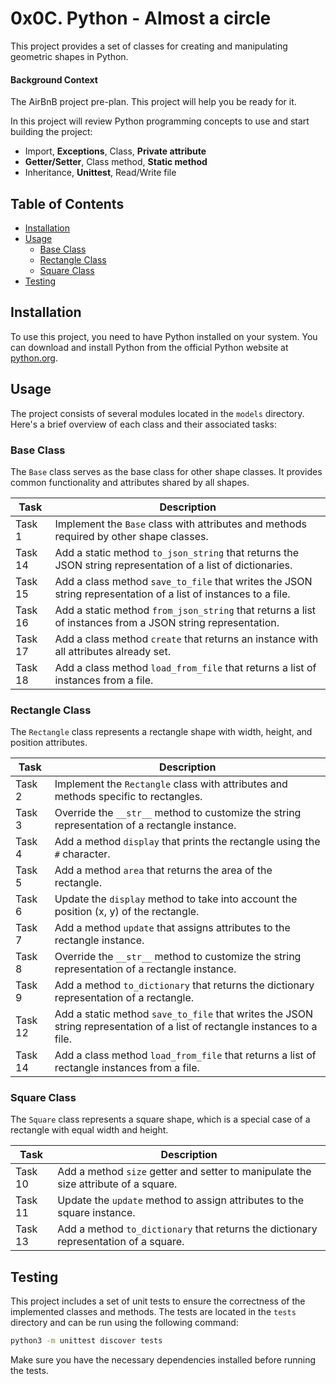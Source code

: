 
# 0x0C. Python - Almost a circle
This project provides a set of classes for creating and manipulating geometric shapes in Python.

#### __Background Context__
The AirBnB project pre-plan. This project will help you be ready for it.

In this project will review Python programming concepts to use and start building the project:

- Import, __Exceptions__, Class, __Private attribute__
- __Getter/Setter__, Class method, __Static method__
- Inheritance, __Unittest__, Read/Write file

## Table of Contents

- [Installation](#installation)
- [Usage](#usage)
  - [Base Class](#base-class)
  - [Rectangle Class](#rectangle-class)
  - [Square Class](#square-class)
- [Testing](#testing)

## Installation

To use this project, you need to have Python installed on your system. You can download and install Python from the official Python website at [python.org](https://www.python.org/).

## Usage

The project consists of several modules located in the `models` directory. Here's a brief overview of each class and their associated tasks:

### Base Class

The `Base` class serves as the base class for other shape classes. It provides common functionality and attributes shared by all shapes.

| Task     | Description                                                                                   |
|----------|-----------------------------------------------------------------------------------------------|
| Task 1   | Implement the `Base` class with attributes and methods required by other shape classes.       |
| Task 14  | Add a static method `to_json_string` that returns the JSON string representation of a list of dictionaries. |
| Task 15  | Add a class method `save_to_file` that writes the JSON string representation of a list of instances to a file. |
| Task 16  | Add a static method `from_json_string` that returns a list of instances from a JSON string representation. |
| Task 17  | Add a class method `create` that returns an instance with all attributes already set.           |
| Task 18  | Add a class method `load_from_file` that returns a list of instances from a file.                |

### Rectangle Class

The `Rectangle` class represents a rectangle shape with width, height, and position attributes.

| Task     | Description                                                                                   |
|----------|-----------------------------------------------------------------------------------------------|
| Task 2   | Implement the `Rectangle` class with attributes and methods specific to rectangles.           |
| Task 3   | Override the `__str__` method to customize the string representation of a rectangle instance. |
| Task 4   | Add a method `display` that prints the rectangle using the `#` character.                      |
| Task 5   | Add a method `area` that returns the area of the rectangle.                                    |
| Task 6   | Update the `display` method to take into account the position (x, y) of the rectangle.         |
| Task 7   | Add a method `update` that assigns attributes to the rectangle instance.                       |
| Task 8   | Override the `__str__` method to customize the string representation of a rectangle instance. |
| Task 9   | Add a method `to_dictionary` that returns the dictionary representation of a rectangle.        |
| Task 12  | Add a static method `save_to_file` that writes the JSON string representation of a list of rectangle instances to a file. |
| Task 14  | Add a class method `load_from_file` that returns a list of rectangle instances from a file.    |

### Square Class

The `Square` class represents a square shape, which is a special case of a rectangle with equal width and height.

| Task     | Description                                                                                   |
|----------|-----------------------------------------------------------------------------------------------|
| Task 10  | Add a method `size` getter and setter to manipulate the size attribute of a square.           |
| Task 11  | Update the `update` method to assign attributes to the square instance.                        |
| Task 13  | Add a method `to_dictionary` that returns the dictionary representation of a square.           |

## Testing

This project includes a set of unit tests to ensure the correctness of the implemented classes and methods. The tests are located in the `tests` directory and can be run using the following command:

```bash
python3 -m unittest discover tests
```

Make sure you have the necessary dependencies installed before running the tests.





